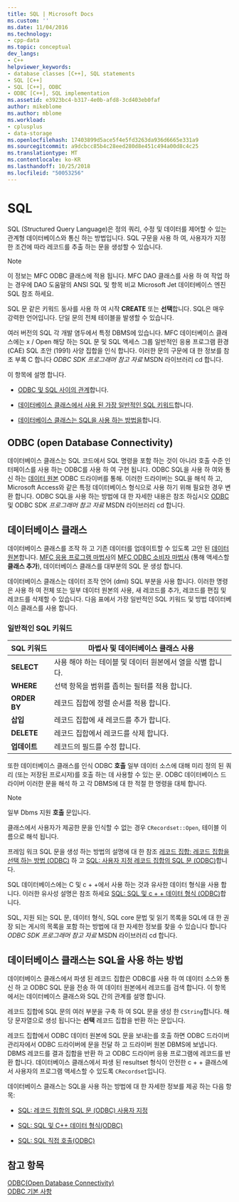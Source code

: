 ```yaml
---
title: SQL | Microsoft Docs
ms.custom: ''
ms.date: 11/04/2016
ms.technology:
- cpp-data
ms.topic: conceptual
dev_langs:
- C++
helpviewer_keywords:
- database classes [C++], SQL statements
- SQL [C++]
- SQL [C++], ODBC
- ODBC [C++], SQL implementation
ms.assetid: e3923bc4-b317-4e0b-afd8-3cd403eb0faf
author: mikeblome
ms.author: mblome
ms.workload:
- cplusplus
- data-storage
ms.openlocfilehash: 17403899d5ace5f4e5fd3263da936d6665e331a9
ms.sourcegitcommit: a9dcbcc85b4c28eed280d8e451c494a00d8c4c25
ms.translationtype: MT
ms.contentlocale: ko-KR
ms.lasthandoff: 10/25/2018
ms.locfileid: "50053256"
---
```

# <a name="sql"></a>SQL

SQL (Structured Query Language)은 정의 쿼리, 수정 및 데이터를 제어할 수 있는 관계형 데이터베이스와 통신 하는 방법입니다. SQL 구문을 사용 하 여, 사용자가 지정한 조건에 따라 레코드를 추출 하는 문을 생성할 수 있습니다.

> [!NOTE]
>  이 정보는 MFC ODBC 클래스에 적용 됩니다. MFC DAO 클래스를 사용 하 여 작업 하는 경우에 DAO 도움말의 ANSI SQL 및 항목 비교 Microsoft Jet 데이터베이스 엔진 SQL 참조 하세요.

SQL 문 같은 키워드 동사를 사용 하 여 시작 **CREATE** 또는 **선택**합니다. SQL은 매우 강력한 언어입니다. 단일 문의 전체 테이블을 발생할 수 있습니다.

여러 버전의 SQL 각 개발 염두에서 특정 DBMS에 있습니다. MFC 데이터베이스 클래스에는 x / Open 해당 하는 SQL 문 및 SQL 액세스 그룹 일반적인 응용 프로그램 환경 (CAE) SQL 초안 (1991) 사양 집합을 인식 합니다. 이러한 문의 구문에 대 한 정보를 참조 부록 C 합니다 *ODBC SDK* *프로그래머 참고 자료* MSDN 라이브러리 cd 합니다.

이 항목에 설명 합니다.

- [ODBC 및 SQL 사이의 관계](#_core_open_database_connectivity_.28.odbc.29)합니다.

- [데이터베이스 클래스에서 사용 된 가장 일반적인 SQL 키워드](#_core_the_database_classes)합니다.

- [데이터베이스 클래스는 SQL을 사용 하는 방법을](#_core_how_the_database_classes_use_sql)합니다.

##  <a name="_core_open_database_connectivity_.28.odbc.29"></a> ODBC (open Database Connectivity)

데이터베이스 클래스는 SQL 코드에서 SQL 명령을 포함 하는 것이 아니라 호출 수준 인터페이스를 사용 하는 ODBC를 사용 하 여 구현 됩니다. ODBC SQL을 사용 하 여와 통신 하는 [데이터 원본](../../data/odbc/data-source-odbc.md) ODBC 드라이버를 통해. 이러한 드라이버는 SQL을 해석 하 고, Microsoft Access와 같은 특정 데이터베이스 형식으로 사용 하기 위해 필요한 경우 변환 합니다. ODBC SQL을 사용 하는 방법에 대 한 자세한 내용은 참조 하십시오 [ODBC](../../data/odbc/odbc-basics.md) 및 ODBC SDK *프로그래머 참고 자료* MSDN 라이브러리 cd 합니다.

##  <a name="_core_the_database_classes"></a> 데이터베이스 클래스

데이터베이스 클래스를 조작 하 고 기존 데이터를 업데이트할 수 있도록 고안 된 [데이터 원본](../../data/odbc/data-source-odbc.md)합니다. [MFC 응용 프로그램 마법사](../../mfc/reference/database-support-mfc-application-wizard.md)의 [MFC ODBC 소비자 마법사](../../mfc/reference/adding-an-mfc-odbc-consumer.md) (통해 액세스할 **클래스 추가**), 데이터베이스 클래스를 대부분의 SQL 문 생성 합니다.

데이터베이스 클래스는 데이터 조작 언어 (dml) SQL 부분을 사용 합니다. 이러한 명령은 사용 하 여 전체 또는 일부 데이터 원본의 사용, 새 레코드를 추가, 레코드를 편집 및 레코드를 삭제할 수 있습니다. 다음 표에서 가장 일반적인 SQL 키워드 및 방법 데이터베이스 클래스를 사용 합니다.

### <a name="some-common-sql-keywords"></a>일반적인 SQL 키워드

|SQL 키워드|마법사 및 데이터베이스 클래스 사용|
|-----------------|---------------------------------------------|
|**SELECT**|사용 해야 하는 테이블 및 데이터 원본에서 열을 식별 합니다.|
|**WHERE**|선택 항목을 범위를 좁히는 필터를 적용 합니다.|
|**ORDER BY**|레코드 집합에 정렬 순서를 적용 합니다.|
|**삽입**|레코드 집합에 새 레코드를 추가 합니다.|
|**DELETE**|레코드 집합에서 레코드를 삭제 합니다.|
|**업데이트**|레코드의 필드를 수정 합니다.|

또한 데이터베이스 클래스를 인식 ODBC **호출** 일부 데이터 소스에 대해 미리 정의 된 쿼리 (또는 저장된 프로시저)를 호출 하는 데 사용할 수 있는 문. ODBC 데이터베이스 드라이버 이러한 문을 해석 하 고 각 DBMS에 대 한 적절 한 명령을 대체 합니다.

> [!NOTE]
>  일부 Dbms 지원 **호출** 문입니다.

클래스에서 사용자가 제공한 문을 인식할 수 없는 경우 `CRecordset::Open`, 테이블 이름으로 해석 됩니다.

프레임 워크 SQL 문을 생성 하는 방법의 설명에 대 한 참조 [레코드 집합: 레코드 집합을 선택 하는 방법 (ODBC)](../../data/odbc/recordset-how-recordsets-select-records-odbc.md) 하 고 [SQL: 사용자 지정 레코드 집합의 SQL 문 (ODBC)](../../data/odbc/sql-customizing-your-recordsets-sql-statement-odbc.md)합니다.

SQL 데이터베이스에는 C 및 c + +에서 사용 하는 것과 유사한 데이터 형식을 사용 합니다. 이러한 유사성 설명은 참조 하세요 [SQL: SQL 및 c + + 데이터 형식 (ODBC)](../../data/odbc/sql-sql-and-cpp-data-types-odbc.md)합니다.

SQL, 지원 되는 SQL 문, 데이터 형식, SQL core 문법 및 읽기 목록을 SQL에 대 한 권장 되는 게시의 목록을 포함 하는 방법에 대 한 자세한 정보를 찾을 수 있습니다 합니다 *ODBC SDK* *프로그래머 참고 자료*  MSDN 라이브러리 cd 합니다.

##  <a name="_core_how_the_database_classes_use_sql"></a> 데이터베이스 클래스는 SQL을 사용 하는 방법

데이터베이스 클래스에서 파생 된 레코드 집합은 ODBC를 사용 하 여 데이터 소스와 통신 하 고 ODBC SQL 문을 전송 하 여 데이터 원본에서 레코드를 검색 합니다. 이 항목에서는 데이터베이스 클래스와 SQL 간의 관계를 설명 합니다.

레코드 집합에 SQL 문의 여러 부분을 구축 하 여 SQL 문을 생성 한 `CString`합니다. 해당 문자열으로 생성 됩니다는 **선택** 레코드 집합을 반환 하는 문입니다.

레코드 집합에서 ODBC 데이터 원본에 SQL 문을 보내는를 호출 하면 ODBC 드라이버 관리자에서 ODBC 드라이버에 문을 전달 하 고 드라이버 원본 DBMS에 보냅니다. DBMS 레코드를 결과 집합을 반환 하 고 ODBC 드라이버 응용 프로그램에 레코드를 반환 합니다. 데이터베이스 클래스에서 파생 된 resultset 형식이 안전한 c + + 클래스에서 사용자의 프로그램 액세스할 수 있도록 `CRecordset`입니다.

데이터베이스 클래스는 SQL을 사용 하는 방법에 대 한 자세한 정보를 제공 하는 다음 항목:

- [SQL: 레코드 집합의 SQL 문 (ODBC) 사용자 지정](../../data/odbc/sql-customizing-your-recordsets-sql-statement-odbc.md)

- [SQL: SQL 및 C++ 데이터 형식(ODBC)](../../data/odbc/sql-sql-and-cpp-data-types-odbc.md)

- [SQL: SQL 직접 호출(ODBC)](../../data/odbc/sql-making-direct-sql-calls-odbc.md)

## <a name="see-also"></a>참고 항목

[ODBC(Open Database Connectivity)](../../data/odbc/open-database-connectivity-odbc.md)<br/>
[ODBC 기본 사항](../../data/odbc/odbc-basics.md)